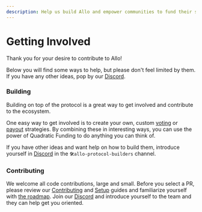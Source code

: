 ```yaml
---
description: Help us build Allo and empower communities to fund their shared needs
---
```


# Getting Involved

Thank you for your desire to contribute to Allo!

Below you will find some ways to help, but please don't feel limited by them. If you have any other ideas, pop by our [Discord](https://discord.gg/gitcoin).

### Building

Building on top of the protocol is a great way to get involved and contribute to the ecosystem.

One easy way to get involved is to create your own, custom [voting](../core-concepts/voting-strategy/) or [payout](../core-concepts/payout-strategy/) strategies. By combining these in interesting ways, you can use the power of Quadratic Funding to do anything you can think of.

If you have other ideas and want help on how to build them, introduce yourself in [Discord](https://discord.com/invite/gitcoin) in the `🛠allo-protocol-builders` channel.

### Contributing

We welcome all code contributions, large and small. Before you select a PR, please review our [Contributing](https://github.com/allo-protocol/contracts) and [Setup](https://github.com/allo-protocol/contracts) guides and familiarize yourself with [the roadmap](https://github.com/orgs/gitcoinco/projects/8/views/2). Join our [Discord](https://discord.com/invite/gitcoin) and introduce yourself to the team and they can help get you oriented.
